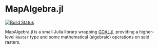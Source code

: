 # MapAlgebra.jl

[![Build Status](https://github.com/sintrastes/MapAlgebra.jl/actions/workflows/CI.yml/badge.svg?branch=main)](https://github.com/sintrastes/MapAlgebra.jl/actions/workflows/CI.yml?query=branch%3Amain)

MapAlgebra.jl is a small Julia library wrapping [GDAL.jl](https://github.com/JuliaGeo/GDAL.jl), providing a higher-level `Raster` type and some mathematical (algebraic) operations on said rasters.
